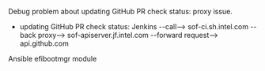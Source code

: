 Debug problem about updating GitHub PR check status: proxy issue.

* updating GitHub PR check status: Jenkins --call--> sof-ci.sh.intel.com --back proxy--> sof-apiserver.jf.intel.com --forward request--> api.github.com

Ansible efibootmgr module

